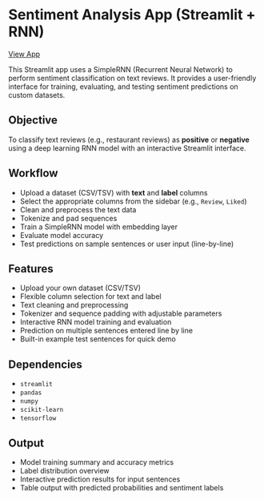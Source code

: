# Sentiment Analysis App (Streamlit + RNN)

[View App](https://sentiment-nlp-app.streamlit.app)

This Streamlit app uses a SimpleRNN (Recurrent Neural Network) to perform sentiment classification on text reviews. It provides a user-friendly interface for training, evaluating, and testing sentiment predictions on custom datasets.

## Objective

To classify text reviews (e.g., restaurant reviews) as **positive** or **negative** using a deep learning RNN model with an interactive Streamlit interface.

## Workflow

- Upload a dataset (CSV/TSV) with **text** and **label** columns  
- Select the appropriate columns from the sidebar (e.g., `Review`, `Liked`)  
- Clean and preprocess the text data  
- Tokenize and pad sequences  
- Train a SimpleRNN model with embedding layer  
- Evaluate model accuracy  
- Test predictions on sample sentences or user input (line-by-line)

## Features

- Upload your own dataset (CSV/TSV)  
- Flexible column selection for text and label  
- Text cleaning and preprocessing  
- Tokenizer and sequence padding with adjustable parameters  
- Interactive RNN model training and evaluation  
- Prediction on multiple sentences entered line by line  
- Built-in example test sentences for quick demo  

## Dependencies

- `streamlit`  
- `pandas`  
- `numpy`  
- `scikit-learn`  
- `tensorflow`  

## Output

- Model training summary and accuracy metrics  
- Label distribution overview  
- Interactive prediction results for input sentences  
- Table output with predicted probabilities and sentiment labels  


